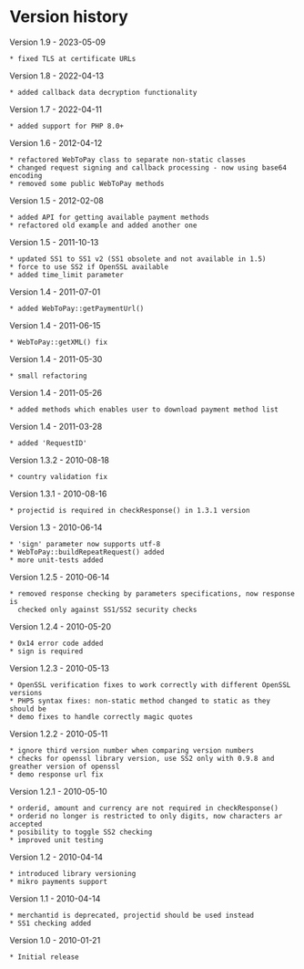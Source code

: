 Version history
===============
Version 1.9     - 2023-05-09

    * fixed TLS at certificate URLs

Version 1.8     - 2022-04-13

    * added callback data decryption functionality

Version 1.7     - 2022-04-11

    * added support for PHP 8.0+

Version 1.6     - 2012-04-12

    * refactored WebToPay class to separate non-static classes
    * changed request signing and callback processing - now using base64 encoding
    * removed some public WebToPay methods

Version 1.5     - 2012-02-08

    * added API for getting available payment methods
    * refactored old example and added another one

Version 1.5		- 2011-10-13

	* updated SS1 to SS1 v2 (SS1 obsolete and not available in 1.5)
	* force to use SS2 if OpenSSL available
	* added time_limit parameter

Version 1.4		- 2011-07-01

	* added WebToPay::getPaymentUrl()

Version 1.4		- 2011-06-15

	* WebToPay::getXML() fix

Version 1.4		- 2011-05-30

	* small refactoring

Version 1.4		- 2011-05-26

	* added methods which enables user to download payment method list

Version 1.4		- 2011-03-28

	* added 'RequestID'

Version 1.3.2   - 2010-08-18

    * country validation fix

Version 1.3.1   - 2010-08-16

    * projectid is required in checkResponse() in 1.3.1 version

Version 1.3     - 2010-06-14

    * 'sign' parameter now supports utf-8
    * WebToPay::buildRepeatRequest() added
    * more unit-tests added

Version 1.2.5   - 2010-06-14

    * removed response checking by parameters specifications, now response is
      checked only against SS1/SS2 security checks


Version 1.2.4   - 2010-05-20

    * 0x14 error code added
    * sign is required

Version 1.2.3   - 2010-05-13

    * OpenSSL verification fixes to work correctly with different OpenSSL versions
    * PHP5 syntax fixes: non-static method changed to static as they should be
    * demo fixes to handle correctly magic quotes

Version 1.2.2   - 2010-05-11

    * ignore third version number when comparing version numbers
    * checks for openssl library version, use SS2 only with 0.9.8 and greather version of openssl
    * demo response url fix

Version 1.2.1   - 2010-05-10

    * orderid, amount and currency are not required in checkResponse()
    * orderid no longer is restricted to only digits, now characters ar accepted
    * posibility to toggle SS2 checking
    * improved unit testing

Version 1.2     - 2010-04-14

    * introduced library versioning
    * mikro payments support

Version 1.1     - 2010-04-14

    * merchantid is deprecated, projectid should be used instead
    * SS1 checking added

Version 1.0     - 2010-01-21

    * Initial release
